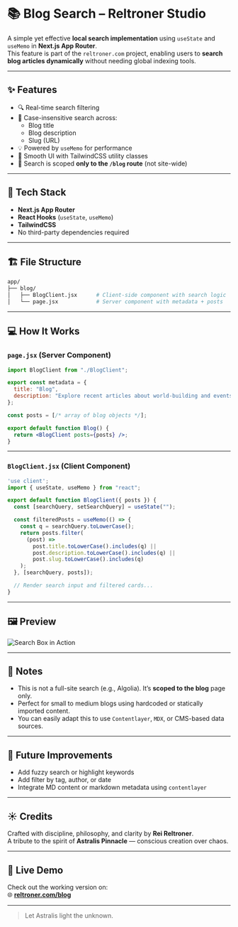 # 📚 Blog Search – Reltroner Studio

A simple yet effective **local search implementation** using `useState` and `useMemo` in **Next.js App Router**.  
This feature is part of the `reltroner.com` project, enabling users to **search blog articles dynamically** without needing global indexing tools.

---

## ✨ Features

- 🔍 Real-time search filtering
- 🧠 Case-insensitive search across:
  - Blog title
  - Blog description
  - Slug (URL)
- 💡 Powered by `useMemo` for performance
- 💅 Smooth UI with TailwindCSS utility classes
- 🎯 Search is scoped **only to the `/blog` route** (not site-wide)

---

## 🧠 Tech Stack

- **Next.js App Router**
- **React Hooks** (`useState`, `useMemo`)
- **TailwindCSS**
- No third-party dependencies required

---

## 🏗️ File Structure

```bash
app/
├── blog/
│   ├── BlogClient.jsx      # Client-side component with search logic
│   └── page.jsx            # Server component with metadata + posts
```

---

## 💻 How It Works

### `page.jsx` (Server Component)

```jsx
import BlogClient from "./BlogClient";

export const metadata = {
  title: "Blog",
  description: "Explore recent articles about world-building and events.",
};

const posts = [/* array of blog objects */];

export default function Blog() {
  return <BlogClient posts={posts} />;
}
```

---

### `BlogClient.jsx` (Client Component)

```jsx
'use client';
import { useState, useMemo } from "react";

export default function BlogClient({ posts }) {
  const [searchQuery, setSearchQuery] = useState("");

  const filteredPosts = useMemo(() => {
    const q = searchQuery.toLowerCase();
    return posts.filter(
      (post) =>
        post.title.toLowerCase().includes(q) ||
        post.description.toLowerCase().includes(q) ||
        post.slug.toLowerCase().includes(q)
    );
  }, [searchQuery, posts]);

  // Render search input and filtered cards...
}
```

---

## 🖼️ Preview

![Search Box in Action](./public/images/search-preview.png)

---

## 📌 Notes

- This is not a full-site search (e.g., Algolia). It’s **scoped to the blog** page only.
- Perfect for small to medium blogs using hardcoded or statically imported content.
- You can easily adapt this to use `Contentlayer`, `MDX`, or CMS-based data sources.

---

## 🧪 Future Improvements

- Add fuzzy search or highlight keywords
- Add filter by tag, author, or date
- Integrate MD content or markdown metadata using `contentlayer`

---

## ☀️ Credits

Crafted with discipline, philosophy, and clarity by **Rei Reltroner**.  
A tribute to the spirit of **Astralis Pinnacle** — conscious creation over chaos.

---

## 🔗 Live Demo

Check out the working version on:  
🌐 **[reltroner.com/blog](https://www.reltroner.com/blog)**

---

> Let Astralis light the unknown.
